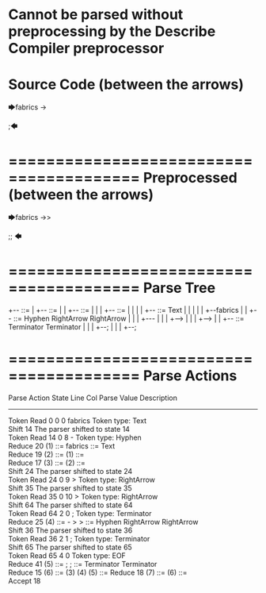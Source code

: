 Cannot be parsed without preprocessing by the Describe Compiler preprocessor
========================================
Source Code (between the arrows)
========================================

🡆fabrics -> 

;🡄

========================================
Preprocessed (between the arrows)
========================================

🡆fabrics ->> 

;;
🡄

========================================
Parse Tree
========================================

+--<scripture> ::= <expression>
|  +--<expression> ::= <item> <producer> <terminator>
|  |  +--<item> ::= <text>
|  |  |  +--<text> ::= <text-chunk>
|  |  |  |  +--<text-chunk> ::= Text
|  |  |  |  |  +--fabrics 
|  |  +--<producer> ::= Hyphen RightArrow RightArrow
|  |  |  +---
|  |  |  +-->
|  |  |  +-->
|  |  +--<terminator> ::= Terminator Terminator
|  |  |  +--;
|  |  |  +--;


========================================
Parse Actions
========================================

Parse Action      State    Line     Col   Parse Value            Description                                    
---------------   -----   -----   -----   --------------------   -----------------------------------------------
Token Read            0       0       0   fabrics                Token type: Text                               
Shift                14                                          The parser shifted to state 14                 
Token Read           14       0       8   -                      Token type: Hyphen                             
Reduce               20                   (1) ::= fabrics        <text-chunk> ::= Text                          
Reduce               19                   (2) ::= (1)            <text> ::= <text-chunk>                        
Reduce               17                   (3) ::= (2)            <item> ::= <text>                              
Shift                24                                          The parser shifted to state 24                 
Token Read           24       0       9   >                      Token type: RightArrow                         
Shift                35                                          The parser shifted to state 35                 
Token Read           35       0      10   >                      Token type: RightArrow                         
Shift                64                                          The parser shifted to state 64                 
Token Read           64       2       0   ;                      Token type: Terminator                         
Reduce               25                   (4) ::= - > >          <producer> ::= Hyphen RightArrow RightArrow    
Shift                36                                          The parser shifted to state 36                 
Token Read           36       2       1   ;                      Token type: Terminator                         
Shift                65                                          The parser shifted to state 65                 
Token Read           65       4       0                          Token type: EOF                                
Reduce               41                   (5) ::= ; ;            <terminator> ::= Terminator Terminator         
Reduce               15                   (6) ::= (3) (4) (5)    <expression> ::= <item> <producer> <terminator>
Reduce               18                   (7) ::= (6)            <scripture> ::= <expression>                   
Accept               18                                                                                         


